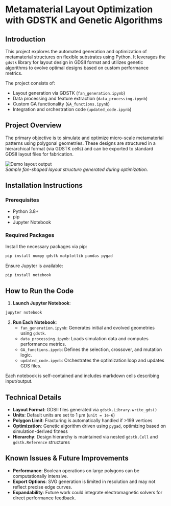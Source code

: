 
# Metamaterial Layout Optimization with GDSTK and Genetic Algorithms

## Introduction
This project explores the automated generation and optimization of metamaterial structures on flexible substrates using Python. It leverages the `gdstk` library for layout design in GDSII format and utilizes genetic algorithms to evolve optimal designs based on custom performance metrics.

The project consists of:
- Layout generation via GDSTK (`fan_generation.ipynb`)
- Data processing and feature extraction (`data_processing.ipynb`)
- Custom GA functionality (`GA_functions.ipynb`)
- Integration and orchestration code (`updated_code.ipynb`)

## Project Overview
The primary objective is to simulate and optimize micro-scale metamaterial patterns using polygonal geometries. These designs are structured in a hierarchical format (via GDSTK cells) and can be exported to standard GDSII layout files for fabrication.

![Demo layout output](assets/sample_layout.png)  
*Sample fan-shaped layout structure generated during optimization.*

## Installation Instructions

### Prerequisites
- Python 3.8+
- pip
- Jupyter Notebook

### Required Packages
Install the necessary packages via pip:

```bash
pip install numpy gdstk matplotlib pandas pygad
```

Ensure Jupyter is available:

```bash
pip install notebook
```

## How to Run the Code

1. **Launch Jupyter Notebook**:
```bash
jupyter notebook
```

2. **Run Each Notebook**:
   - `fan_generation.ipynb`: Generates initial and evolved geometries using `gdstk`.
   - `data_processing.ipynb`: Loads simulation data and computes performance metrics.
   - `GA_functions.ipynb`: Defines the selection, crossover, and mutation logic.
   - `updated_code.ipynb`: Orchestrates the optimization loop and updates GDS files.

Each notebook is self-contained and includes markdown cells describing input/output.

## Technical Details

- **Layout Format**: GDSII files generated via `gdstk.Library.write_gds()`
- **Units**: Default units are set to 1 µm (`unit = 1e-6`)
- **Polygon Limit**: Fracturing is automatically handled if >199 vertices
- **Optimization**: Genetic algorithm driven using `pygad`, optimizing based on simulation-derived fitness
- **Hierarchy**: Design hierarchy is maintained via nested `gdstk.Cell` and `gdstk.Reference` structures

## Known Issues & Future Improvements

- **Performance**: Boolean operations on large polygons can be computationally intensive.
- **Export Options**: SVG generation is limited in resolution and may not reflect precise edge curves.
- **Expandability**: Future work could integrate electromagnetic solvers for direct performance feedback.

